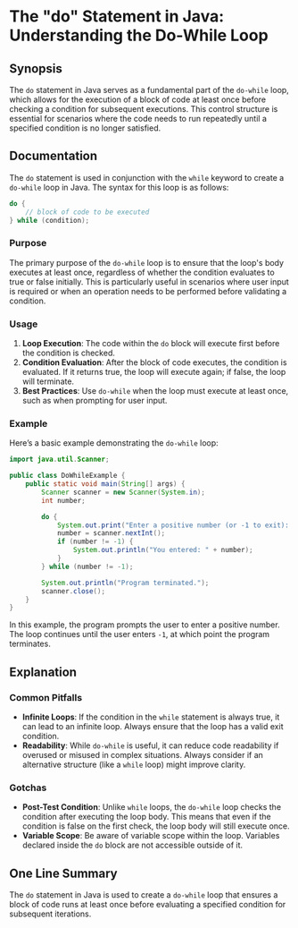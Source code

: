 <!--
Meta Description: # The "do" Statement in Java: Understanding the Do-While Loop ## Synopsis The `do` statement in Java serves as a fundamental part of the `do-while` lo...
Meta Keywords: loop, while, condition, java, code
-->

# The "do" Statement in Java: Understanding the Do-While Loop

## Synopsis
The `do` statement in Java serves as a fundamental part of the `do-while` loop, which allows for the execution of a block of code at least once before checking a condition for subsequent executions. This control structure is essential for scenarios where the code needs to run repeatedly until a specified condition is no longer satisfied.

## Documentation
The `do` statement is used in conjunction with the `while` keyword to create a `do-while` loop in Java. The syntax for this loop is as follows:

```java
do {
    // block of code to be executed
} while (condition);
```

### Purpose
The primary purpose of the `do-while` loop is to ensure that the loop's body executes at least once, regardless of whether the condition evaluates to true or false initially. This is particularly useful in scenarios where user input is required or when an operation needs to be performed before validating a condition.

### Usage
1. **Loop Execution**: The code within the `do` block will execute first before the condition is checked.
2. **Condition Evaluation**: After the block of code executes, the condition is evaluated. If it returns true, the loop will execute again; if false, the loop will terminate.
3. **Best Practices**: Use `do-while` when the loop must execute at least once, such as when prompting for user input.

### Example
Here’s a basic example demonstrating the `do-while` loop:

```java
import java.util.Scanner;

public class DoWhileExample {
    public static void main(String[] args) {
        Scanner scanner = new Scanner(System.in);
        int number;

        do {
            System.out.print("Enter a positive number (or -1 to exit): ");
            number = scanner.nextInt();
            if (number != -1) {
                System.out.println("You entered: " + number);
            }
        } while (number != -1);

        System.out.println("Program terminated.");
        scanner.close();
    }
}
```

In this example, the program prompts the user to enter a positive number. The loop continues until the user enters `-1`, at which point the program terminates.

## Explanation
### Common Pitfalls
- **Infinite Loops**: If the condition in the `while` statement is always true, it can lead to an infinite loop. Always ensure that the loop has a valid exit condition.
- **Readability**: While `do-while` is useful, it can reduce code readability if overused or misused in complex situations. Always consider if an alternative structure (like a `while` loop) might improve clarity.

### Gotchas
- **Post-Test Condition**: Unlike `while` loops, the `do-while` loop checks the condition after executing the loop body. This means that even if the condition is false on the first check, the loop body will still execute once.
- **Variable Scope**: Be aware of variable scope within the loop. Variables declared inside the `do` block are not accessible outside of it.

## One Line Summary
The `do` statement in Java is used to create a `do-while` loop that ensures a block of code runs at least once before evaluating a specified condition for subsequent iterations.